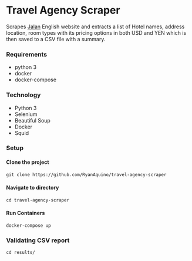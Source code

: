 # Travel Agency Scraper
Scrapes [Jalan](https://www.jalan.net/en/japan_hotels_ryokan/])  English website and 
extracts a list of Hotel names, address location,
room types with its pricing options in both USD and YEN
which is then saved to a CSV file with a summary.

### Requirements
- python 3
- docker
- docker-compose

### Technology
- Python 3
- Selenium
- Beautiful Soup
- Docker
- Squid

### Setup
#### Clone the project
```
git clone https://github.com/RyanAquino/travel-agency-scraper
```
#### Navigate to directory
```
cd travel-agency-scraper
```

#### Run Containers
```
docker-compose up
```

### Validating CSV report
```
cd results/
```
